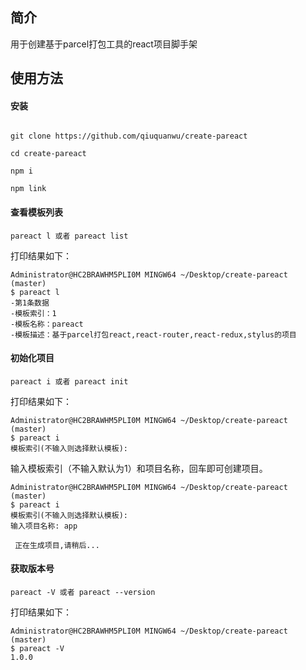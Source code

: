 ## 简介
 用于创建基于parcel打包工具的react项目脚手架
## 使用方法
#### 安装
```

git clone https://github.com/qiuquanwu/create-pareact

cd create-pareact

npm i

npm link
```
#### 查看模板列表
```
pareact l 或者 pareact list
```
打印结果如下：
```
Administrator@HC2BRAWHM5PLI0M MINGW64 ~/Desktop/create-pareact (master)
$ pareact l
-第1条数据
-模板索引：1
-模板名称：pareact
-模板描述：基于parcel打包react,react-router,react-redux,stylus的项目
```
#### 初始化项目
```
pareact i 或者 pareact init
```
打印结果如下：
```
Administrator@HC2BRAWHM5PLI0M MINGW64 ~/Desktop/create-pareact (master)
$ pareact i
模板索引(不输入则选择默认模板):

```
输入模板索引（不输入默认为1）和项目名称，回车即可创建项目。
```
Administrator@HC2BRAWHM5PLI0M MINGW64 ~/Desktop/create-pareact (master)
$ pareact i
模板索引(不输入则选择默认模板):
输入项目名称: app

 正在生成项目,请稍后...

```
#### 获取版本号

```
pareact -V 或者 pareact --version
```
打印结果如下：
```
Administrator@HC2BRAWHM5PLI0M MINGW64 ~/Desktop/create-pareact (master)
$ pareact -V
1.0.0

```
